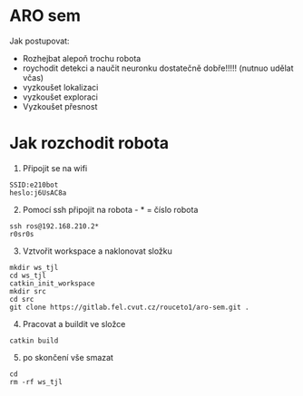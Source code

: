 # ARO sem
Jak postupovat:
* Rozhejbat alepoň trochu robota
* roychodit detekci a naučit neuronku dostatečně dobře!!!!! (nutnuo udělat včas)
* vyzkoušet lokalizaci 
* vyzkoušet exploraci
* Vyzkoušet přesnost 

# Jak rozchodit robota
1.  Připojit se na wifi 
```
SSID:e210bot 
heslo:j6UsAC8a
```
2. Pomocí ssh připojit na robota - * = číslo robota
```
ssh ros@192.168.210.2*
r0sr0s
```
3. Vztvořit workspace a naklonovat složku 
```
mkdir ws_tjl
cd ws_tjl
catkin_init_workspace
mkdir src
cd src
git clone https://gitlab.fel.cvut.cz/rouceto1/aro-sem.git .
```
4. Pracovat a buildit ve složce 
```
catkin build
```
5. po skončení vše smazat
```
cd 
rm -rf ws_tjl
```